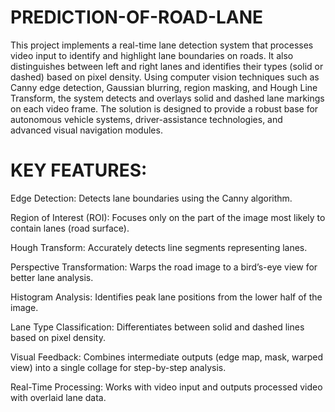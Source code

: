 # PREDICTION-OF-ROAD-LANE
This project implements a real-time lane detection system that processes video input to identify and highlight lane boundaries on roads.  It also distinguishes between left and right lanes and identifies their types (solid or dashed) based on pixel density.
Using computer vision techniques such as Canny edge detection, Gaussian blurring, region masking, and Hough Line Transform, the system detects and overlays solid and dashed lane markings on each video frame.
The solution is designed to provide a robust base for autonomous vehicle systems, driver-assistance technologies, and advanced visual navigation modules.


# KEY FEATURES:
Edge Detection: Detects lane boundaries using the Canny algorithm.

Region of Interest (ROI): Focuses only on the part of the image most likely to contain lanes (road surface).

Hough Transform: Accurately detects line segments representing lanes.

Perspective Transformation: Warps the road image to a bird’s-eye view for better lane analysis.

Histogram Analysis: Identifies peak lane positions from the lower half of the image.

Lane Type Classification: Differentiates between solid and dashed lines based on pixel density.

Visual Feedback: Combines intermediate outputs (edge map, mask, warped view) into a single collage for step-by-step analysis.

Real-Time Processing: Works with video input and outputs processed video with overlaid lane data.
